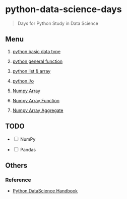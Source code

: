 # python-data-science-days
> Days for Python Study in Data Science 

## Menu

1. [ python basic data type](./day01-basic)

2. [ python general function ](./day02-general-function)

3. [ python list & array ](./day03-list)

4. [ python i/o ](./day04-io)

5. [ Numpy Array](./day05-numpy-array)

6. [ Numpy Array Function](./day06-numpy-array-function)

7. [ Numpy Array Aggregate](./day07-numpy-array-aggregate)



## TODO

* <input type="checkbox"/> NumPy

* <input type="checkbox"/> Pandas

## Others

### Reference

* [Python DataScience Handbook](https://github.com/jakevdp/PythonDataScienceHandbook)
